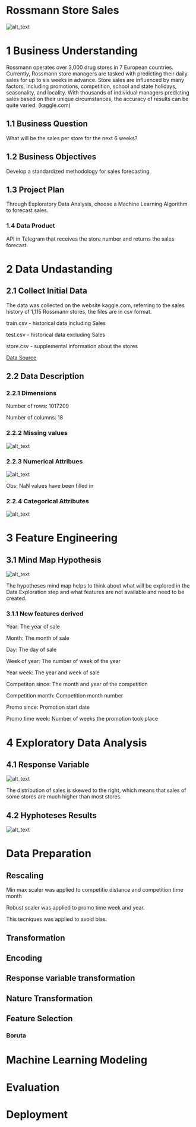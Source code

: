 # Rossmann Store Sales
![alt_text](storytelling/img/rossmann_store.jpeg)

# 1 Business Understanding
Rossmann operates over 3,000 drug stores in 7 European countries. Currently, Rossmann store managers are tasked with predicting their daily sales for up to six weeks in advance. Store sales are influenced by many factors, including promotions, competition, school and state holidays, seasonality, and locality. 
With thousands of individual managers predicting sales based on their unique circumstances, the accuracy of results can be quite varied. (kaggle.com)


## 1.1 Business Question

What will be the sales per store for the next 6 weeks?

## 1.2 Business Objectives

Develop a standardized methodology for sales forecasting.

## 1.3 Project Plan

Through Exploratory Data Analysis, choose a Machine Learning Algorithm to forecast sales.

### 1.4 Data Product

API in Telegram that receives the store number and returns the sales forecast.
   
# 2 Data Undastanding
## 2.1 Collect Initial Data

The data was collected on the website kaggle.com, referring to the sales history of 1,115 Rossmann stores, the files are in csv format.

train.csv - historical data including Sales

test.csv - historical data excluding Sales

store.csv - supplemental information about the stores

<a href="https://www.kaggle.com/c/rossmann-store-sales/data" target="_blank">Data Source</a>
 
## 2.2 Data Description

### 2.2.1 Dimensions

Number of rows: 1017209

Number of columns: 18 

### 2.2.2 Missing values

![alt_text](storytelling/img/missing.png)

### 2.2.3 Numerical Attribues

![alt_text](storytelling/img/numerical_attributes.png)

Obs: NaN values have been filled in

### 2.2.4 Categorical Attributes

![alt_text](storytelling/img/categorical_attributes.png)

# 3 Feature Engineering
## 3.1 Mind Map Hypothesis

![alt_text](storytelling/img/mapa_mental_hipotesis.png)

The hypotheses mind map helps to think about what will be explored in the Data Exploration step and what features are not available and need to be created.

### 3.1.1 New features derived

Year: The year of sale

Month: The month of sale 

Day: The day of sale

Week of year: The number of week of the year

Year week: The year and week of sale

Competiton since: The month and year of the competition

Competition month: Competition month number

Promo since: Promotion start date

Promo time week: Number of weeks the promotion took place


# 4 Exploratory Data Analysis
## 4.1 Response Variable
![alt_text](storytelling/img/distribuicao_vendas.png)

The distribution of sales is skewed to the right, which means that sales of some stores are much higher than most stores.

## 4.2 Hyphoteses Results

![alt_text](storytelling/img/sumario_hipoteses.png)

# Data Preparation
## Rescaling

Min max scaler was applied to competitio distance and competition time month

Robust scaler was applied to promo time week and year. 

This tecniques was applied to avoid bias. 

## Transformation
## Encoding
## Response variable transformation
## Nature Transformation


## Feature Selection
### Boruta
# Machine Learning Modeling

# Evaluation

# Deployment
